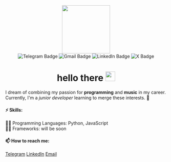 <div id="header" align="center">
  <img src="https://media0.giphy.com/media/v1.Y2lkPTc5MGI3NjExbGx5d3VhcnVocWRxM2YzN285dHo3c3RqbmJmeGZwcW9pZG5ieXhneiZlcD12MV9pbnRlcm5hbF9naWZfYnlfaWQmY3Q9cw/WIQ0N0OUvei1OW1h9Z/giphy.gif" width="150"/>
  <div id="badges">
    <span>
      <a href="https://t.me/DarkVib"></a>          
      <img src="https://img.shields.io/badge/Telegram-blue?style=for-the-badge&logo=telegram&logoColor=white" alt="Telegram Badge"/>
    </span>
    <span>
      <a href="mailto:darkdomian@gmail.com" id="gmail_badges" style="text-decoration: none;"></a>
      <img src="https://img.shields.io/badge/Gmail-red?style=for-the-badge&logo=gmail&logoColor=white" alt="Gmail Badge"/>
    </span>
    <span>
      <a href="https://www.linkedin.com/in/darkdomian/"></a>
      <img src="https://img.shields.io/badge/LinkedIn-blue?style=for-the-badge&logo=linkedin&logoColor=white" alt="LinkedIn Badge"/>
    </span>
    <span>
      <a href="https://x.com/DarkDomian" id="x_badges"></a>
      <img src="https://img.shields.io/badge/twitter-black?style=for-the-badge&logo=X&logoColor=white" alt="X Badge"/>
    </span>
  </div>
  <img src="https://komarev.com/ghpvc/?username=darkdomian&style=flat-square&color=blueviolet" alt=""/>
  <h1>
    hello there
    <img src="https://media.giphy.com/media/hvRJCLFzcasrR4ia7z/giphy.gif" width="30px"/>
  </h1>
</div>

<!-- <div id="badges" align="center">
  <img src="https://img.shields.io/badge/LinkedIn-blue?style=for-the-badge&logo=linkedin&logoColor=white" alt="LinkedIn Badge"/>
  <img src="https://img.shields.io/badge/YouTube-red?style=for-the-badge&logo=youtube&logoColor=white" alt="Youtube Badge"/>
  <img src="https://img.shields.io/badge/Twitter-blue?style=for-the-badge&logo=twitter&logoColor=white" alt="Twitter Badge"/>
</div> -->

I dream of combining my passion for **programming** and **music** in my career.<br>
Currently, I'm a *junior developer* learning to merge these interests. 🌱

#### ⚡ Skills:
👨‍💻 Programming Languages: Python, JavaScript<br>
👨‍💻 Frameworks: will be soon

#### 📫 How to reach me:
[Telegram](https://t.me/DarkVib)
[LinkedIn](https://www.linkedin.com/in/darkdomian/)
[Email](mailto:darkdomian@gmail.com)
